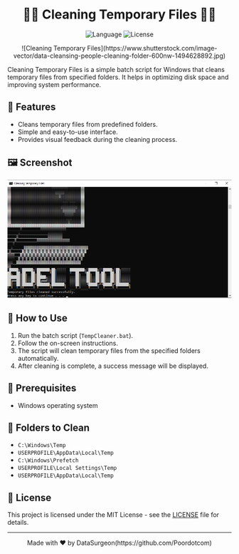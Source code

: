 <h1 align="center">📂🧹  Cleaning Temporary Files  🧹📂</h1>

<p align="center">
  <img src="https://img.shields.io/badge/language-Batch-blue" alt="Language">
  <img src="https://img.shields.io/badge/license-MIT-green" alt="License">
</p>

<p align="center">
![Cleaning Temporary Files](https://www.shutterstock.com/image-vector/data-cleansing-people-cleaning-folder-600nw-1494628892.jpg)
</p>
Cleaning Temporary Files is a simple batch script for Windows that cleans temporary files from specified folders. It helps in optimizing disk space and improving system performance.

## 🚀 Features

- Cleans temporary files from predefined folders.
- Simple and easy-to-use interface.
- Provides visual feedback during the cleaning process.

## 🖼️ Screenshot

 ![Screenshot](https://raw.githubusercontent.com/Poordotcom/TempCLeaner/main/assets/Screen.png)



## 📝 How to Use

1. Run the batch script (`TempCleaner.bat`).
2. Follow the on-screen instructions.
3. The script will clean temporary files from the specified folders automatically.
4. After cleaning is complete, a success message will be displayed.

## 🧹 Prerequisites

- Windows operating system

## 📂 Folders to Clean

- `C:\Windows\Temp`
- `USERPROFILE\AppData\Local\Temp`
- `C:\Windows\Prefetch`
- `USERPROFILE\Local Settings\Temp`
- `USERPROFILE\AppData\Local\Temp`


## 📄 License

This project is licensed under the MIT License - see the [LICENSE](LICENSE) file for details.

---

<p align="center">
  Made with ❤️ by DataSurgeon(https://github.com/Poordotcom)
</p>
